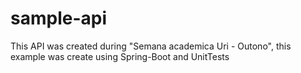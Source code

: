 # sample-api

This API was created during "Semana academica Uri - Outono", this example was create using Spring-Boot and UnitTests 
